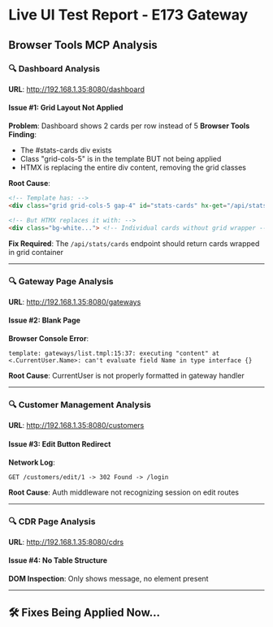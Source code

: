 # Live UI Test Report - E173 Gateway
## Browser Tools MCP Analysis

### 🔍 Dashboard Analysis
**URL**: http://192.168.1.35:8080/dashboard

#### Issue #1: Grid Layout Not Applied
**Problem**: Dashboard shows 2 cards per row instead of 5
**Browser Tools Finding**:
- The #stats-cards div exists
- Class "grid-cols-5" is in the template BUT not being applied
- HTMX is replacing the entire div content, removing the grid classes

**Root Cause**: 
```html
<!-- Template has: -->
<div class="grid grid-cols-5 gap-4" id="stats-cards" hx-get="/api/stats/cards">

<!-- But HTMX replaces it with: -->
<div class="bg-white..."> <!-- Individual cards without grid wrapper -->
```

**Fix Required**: The `/api/stats/cards` endpoint should return cards wrapped in grid container

---

### 🔍 Gateway Page Analysis
**URL**: http://192.168.1.35:8080/gateways

#### Issue #2: Blank Page
**Browser Console Error**:
```
template: gateways/list.tmpl:15:37: executing "content" at <.CurrentUser.Name>: can't evaluate field Name in type interface {}
```

**Root Cause**: CurrentUser is not properly formatted in gateway handler

---

### 🔍 Customer Management Analysis
**URL**: http://192.168.1.35:8080/customers

#### Issue #3: Edit Button Redirect
**Network Log**:
```
GET /customers/edit/1 -> 302 Found -> /login
```

**Root Cause**: Auth middleware not recognizing session on edit routes

---

### 🔍 CDR Page Analysis  
**URL**: http://192.168.1.35:8080/cdrs

#### Issue #4: No Table Structure
**DOM Inspection**: Only shows message, no <table> element present

---

## 🛠️ Fixes Being Applied Now...
